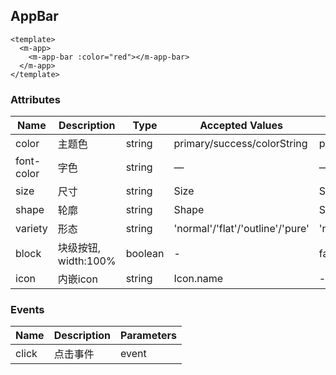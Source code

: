## AppBar

```vue
<template>
  <m-app>
    <m-app-bar :color="red"></m-app-bar>
  </m-app>
</template>
```

### Attributes
| Name      | Description          | Type      | Accepted Values       | Default  |
|---------- |-------------- |---------- |--------------------------------  |-------- |
| color | 主题色 | string | primary/success/colorString | primary |
| font-color | 字色| string | — | — |
| size | 尺寸 | string | Size | Size.md
| shape | 轮廓 | string | Shape | Shape.corner |
| variety | 形态| string | 'normal'/'flat'/'outline'/'pure'  | 'normal' |
| block | 块级按钮, width:100% | boolean | - | false |
| icon | 内嵌icon | string | Icon.name | - |

### Events
| Name | Description | Parameters |
|---------- |-------- |---------- |
| click | 点击事件 | event |
